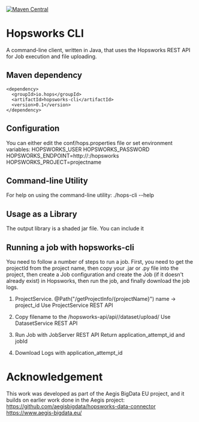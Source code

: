 [![Maven Central](https://maven-badges.herokuapp.com/maven-central/cz.jirutka.rsql/rsql-parser/badge.svg)](https://maven-badges.herokuapp.com/maven-central/io.hops/hopsworks-cli)

# Hopsworks CLI

A command-line client, written in Java, that uses the Hopsworks REST API for Job execution and file uploading.

## Maven dependency

    <dependency>
      <groupId>io.hops</groupId>
      <artifactId>hopsworks-cli</artifactId>
      <version>0.1</version>
    </dependency>

## Configuration

You can either edit the conf/hops.properties file or set environment variables:
HOPSWORKS_USER
HOPSWORKS_PASSWORD
HOPSWORKS_ENDPOINT=http://<hostname>:<port>/hopsworks
HOPSWORKS_PROJECT=projectname

## Command-line Utility

For help on using the command-line utility:
./hops-cli --help


## Usage as a Library

The output library is a shaded jar file. You can include it




## Running a job with hopsworks-cli

You need to follow a number of steps to run a job. First, you need to get the projectId from the project name, then copy your .jar or .py file into the project, then create a Job configuration and create the Job (if it doesn't already exist) in Hopsworks, then run the job, and finally download the job logs.



1. ProjectService.   @Path("/getProjectInfo/{projectName}")
 name -> project_id 
Use ProjectService REST API

2. Copy filename to the  <endpoint>/hopsworks-api/api/<id>/dataset/upload/<filename>
Use DatasetService REST API

3. Run Job with JobServer REST API
Return application_attempt_id and jobId

4. Download Logs with application_attempt_id


# Acknowledgement

This work was developed as part of the Aegis BigData EU project, and it builds on earlier work done in the Aegis project: https://github.com/aegisbigdata/hopsworks-data-connector
https://www.aegis-bigdata.eu/

